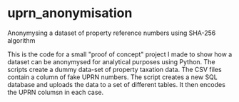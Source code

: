 # uprn_anonymisation
Anonymysing a dataset of property reference numbers using SHA-256 algorithm

This is the code for a small "proof of concept" project I made to show how a dataset can be anonymysed for analytical purposes using Python. The scripts create a dummy data-set of property taxation data. The CSV files contain a column of fake UPRN numbers. The script creates a new SQL database and uploads the data to a set of different tables. It then encodes the UPRN columsn in each case.
